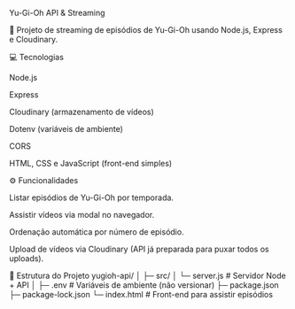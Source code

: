 Yu-Gi-Oh API & Streaming

🎴 Projeto de streaming de episódios de Yu-Gi-Oh usando Node.js, Express e Cloudinary.

💻 Tecnologias

Node.js

Express

Cloudinary (armazenamento de vídeos)

Dotenv (variáveis de ambiente)

CORS

HTML, CSS e JavaScript (front-end simples)

⚙️ Funcionalidades

Listar episódios de Yu-Gi-Oh por temporada.

Assistir vídeos via modal no navegador.

Ordenação automática por número de episódio.

Upload de vídeos via Cloudinary (API já preparada para puxar todos os uploads).

📁 Estrutura do Projeto
yugioh-api/
│
├─ src/
│  └─ server.js       # Servidor Node + API
│
├─ .env               # Variáveis de ambiente (não versionar)
├─ package.json
├─ package-lock.json
└─ index.html         # Front-end para assistir episódios
